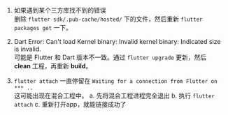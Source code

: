 1. 如果遇到某个三方库找不到的错误  
    删除 `flutter sdk/.pub-cache/hosted/` 下的文件，然后重新 `flutter packages get` 一下。  


2. Dart Error: Can't load Kernel binary: Invalid kernel binary: Indicated size is invalid.  
    可能是 Flutter 和 Dart 版本不一致。通过 `flutter upgrade` 更新，然后 **clean** 工程，再重新 **build**。


3. `flutter attach` 一直停留在 `Waiting for a connection from Flutter on *** ..`  
    这可能出现在混合工程中。
    a. 先将混合工程进程完全退出
    b. 执行 `flutter attach`
    c. 重新打开app，就能链接成功了

    